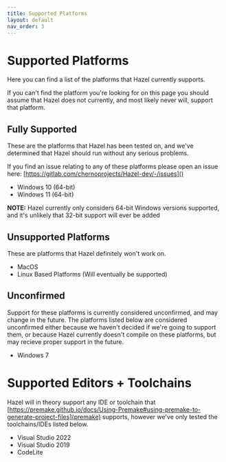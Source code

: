 ```yaml
---
title: Supported Platforms
layout: default
nav_order: 3
---
```


# Supported Platforms
Here you can find a list of the platforms that Hazel currently supports.

If you can't find the platform you're looking for on this page you should assume that Hazel does not currently, and most likely never will, support that platform.

## Fully Supported
These are the platforms that Hazel has been tested on, and we've determined that Hazel should run without any serious problems.

If you find an issue relating to any of these platforms please open an issue here: [https://gitlab.com/chernoprojects/Hazel-dev/-/issues]()

* Windows 10 (64-bit)
* Windows 11 (64-bit)

**NOTE:** Hazel currently only considers 64-bit Windows versions supported, and it's unlikely that 32-bit support will ever be added

## Unsupported Platforms
These are platforms that Hazel definitely won't work on.

* MacOS
* Linux Based Platforms (Will eventually be supported)

## Unconfirmed
Support for these platforms is currently considered unconfirmed, and may change in the future. The platforms listed below are considered unconfirmed either because we haven't decided if we're going to support them, or because Hazel currently doesn't compile on these platforms, but may recieve proper support in the future.

* Windows 7

# Supported Editors + Toolchains
Hazel will in theory support any IDE or toolchain that [https://premake.github.io/docs/Using-Premake#using-premake-to-generate-project-files](premake) supports, however we've only tested the toolchains/IDEs listed below.

* Visual Studio 2022
* Visual Studio 2019
* CodeLite
